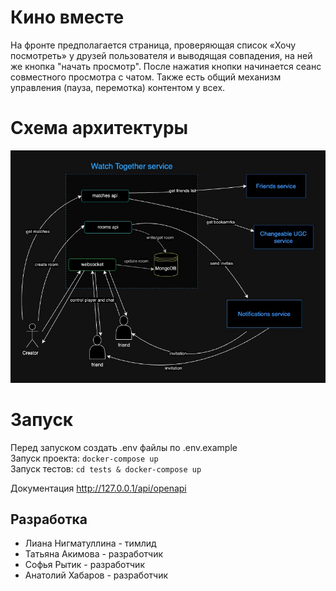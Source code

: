 # Кино вместе

На фронте предполагается страница, проверяющая список «Хочу посмотреть» у друзей пользователя и выводящая совпадения, на ней же кнопка "начать просмотр". После нажатия кнопки начинается сеанс совместного просмотра с чатом. Также есть общий механизм управления (пауза, перемотка) контентом у всех.

# Схема архитектуры
![architecture](architecture/architecture_scheme.jpeg)

# Запуск
Перед запуском создать .env файлы по .env.example  
Запуск проекта: `docker-compose up`  
Запуск тестов: `cd tests & docker-compose up`

Документация http://127.0.0.1/api/openapi

## Разработка
* Лиана Нигматуллина - тимлид
* Татьяна Акимова - разработчик
* Софья Рытик - разработчик
* Анатолий Хабаров - разработчик
